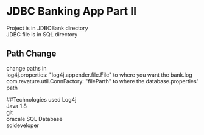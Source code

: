 # JDBC Banking App Part II

Project is in JDBCBank directory  
JDBC file is in SQL directory  

## Path Change

change paths in  
  log4j.properties: "log4j.appender.file.File" to where you want the bank.log  
  com.revature.util.ConnFactory: "fileParth" to where the database.properties' path  

 ##Technologies used
 	Log4j  
 	Java 1.8  
 	git  
	oracale SQL Database  
	sqldeveloper
